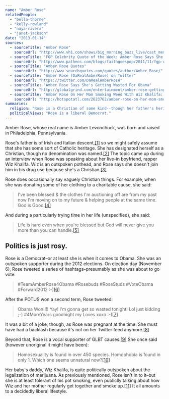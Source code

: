 ```yaml
---
name: "Amber Rose"
relatedPeople:
  - "bella-thorne"
  - "kelly-rowland"
  - "naya-rivera"
  - "janet-jackson"
date: "2013-01-14"
sources:
  - sourceTitle: "Amber Rose"
    sourceUrl: "http://www.vh1.com/shows/big_morning_buzz_live/cast_member.jhtml?personalityId=15414#moreinfo"
  - sourceTitle: "FGP Celebrity Quote of the Week: Amber Rose Says She Doesn't Smoke Pot Because She's A Christian"
    sourceUrl: "http://www.patheos.com/blogs/faithgoespop/2011/11/fgp-celebrity-quote-of-the-week-amber-rose-says-she-doesnt-smoke-pot-because-shes-christian/"
  - sourceTitle: "Amber Rose Quotes"
    sourceUrl: "http://www.searchquotes.com/quotes/author/Amber_Rose/"
  - sourceTitle: "Amber Rose (DaRealAmberRose) on Twitter"
    sourceUrl: "https://twitter.com/DaRealAmberRose"
  - sourceTitle: "Amber Rose Says She's Getting Wasted For Obama"
    sourceUrl: "http://globalgrind.com/entertainment/amber-rose-getting-wasted-obama-instagram-pic-photos"
  - sourceTitle: "Amber Rose On Her Mom Smoking Weed With Wiz Khalifa: 'Wiz Is Like The Son She Never Had.'"
    sourceUrl: "http://hotspotatl.com/2623762/amber-rose-on-her-mom-smoking-weed-with-wiz-khalifa-wiz-is-like-the-son-she-never-had-exclusive/"
summaries:
  religion: "Rose is a Christian of some kind--though her father's heritage is from two of the most Catholic countries in the world."
  politicalViews: "Rose is a liberal Democrat."
---
```


Amber Rose, whose real name is Amber Levonchuck, was born and raised in Philadelphia, Pennsylvania.

Rose's father is of Irish and Italian descent,<a class="source-citation" href="#http%3A%2F%2Fwww.vh1.com%2Fshows%2Fbig_morning_buzz_live%2Fcast_member.jhtml%3FpersonalityId%3D15414%23moreinfo" title="Amber Rose">[1]</a> so we might safely assume that she has some sort of Catholic heritage. She has designated herself as a Christian, though no denomination was named.<a class="source-citation" href="#http%3A%2F%2Fwww.patheos.com%2Fblogs%2Ffaithgoespop%2F2011%2F11%2Ffgp-celebrity-quote-of-the-week-amber-rose-says-she-doesnt-smoke-pot-because-shes-christian%2F" title="FGP Celebrity Quote of the Week: Amber Rose Says She Doesn&apos;t Smoke Pot Because She&apos;s A Christian">[2]</a> The topic came up during an interview when Rose was speaking about her live-in boyfriend, rapper Wiz Khalifa. Wiz is an outspoken pothead, and Rose says she doesn't join him in his drug use because she's a Christian.<a class="source-citation" href="#http%3A%2F%2Fwww.patheos.com%2Fblogs%2Ffaithgoespop%2F2011%2F11%2Ffgp-celebrity-quote-of-the-week-amber-rose-says-she-doesnt-smoke-pot-because-shes-christian%2F" title="FGP Celebrity Quote of the Week: Amber Rose Says She Doesn&apos;t Smoke Pot Because She&apos;s A Christian">[3]</a>

Rose does occasionally say vaguely Christian things. For example, when she was donating some of her clothing to a charitable cause, she said:

>I've been blessed & the clothes I'm auctioning off are from my past now I'm moving on to my future & helping people at the same time. God is Good.<a class="source-citation" href="#http%3A%2F%2Fwww.searchquotes.com%2Fquotes%2Fauthor%2FAmber_Rose%2F" title="Amber Rose Quotes">[4]</a>

And during a particularly trying time in her life (unspecified), she said:

>Life is hard even when you're blessed but God will never give you more than you can handle.<a class="source-citation" href="#http%3A%2F%2Fwww.searchquotes.com%2Fquotes%2Fauthor%2FAmber_Rose%2F" title="Amber Rose Quotes">[5]</a>

## 

## Politics is just rosy.

Rose is a Democrat–or at least she is when it comes to Obama. She was an outspoken supporter during the 2012 elections. On election day (November 6), Rose tweeted a series of hashtags–presumably as she was about to go vote:

>#TeamAmberRose4Obama #Rosebuds #RoseStuds #VoteObama #Forward2012 :-)<a class="source-citation" href="#https%3A%2F%2Ftwitter.com%2FDaRealAmberRose" title="Amber Rose (DaRealAmberRose) on Twitter">[6]</a>

After the POTUS won a second term, Rose tweeted:

>Obama Won!!!! Yay! I'm gonna get so wasted tonight! Lol just kidding ;-) #4MoreYears goodnight my Loves xoxo :-)<a class="source-citation" href="#http%3A%2F%2Fglobalgrind.com%2Fentertainment%2Famber-rose-getting-wasted-obama-instagram-pic-photos" title="Amber Rose Says She&apos;s Getting Wasted For Obama">[7]</a>

It was a bit of a joke, though, as Rose was pregnant at the time. She must have had a backlash because it's not on her Twitter feed anymore.<a class="source-citation" href="#https%3A%2F%2Ftwitter.com%2FDaRealAmberRose" title="Amber Rose (DaRealAmberRose) on Twitter">[8]</a>

Beyond that, Rose is a vocal supporter of GLBT causes.<a class="source-citation" href="#http%3A%2F%2Fwww.vh1.com%2Fshows%2Fbig_morning_buzz_live%2Fcast_member.jhtml%3FpersonalityId%3D15414%23moreinfo" title="Amber Rose">[9]</a> She once said (however unoriginal it might have been):

>Homosexuality is found in over 450 species. Homophobia is found in only 1. Which one seems unnatural now?<a class="source-citation" href="#http%3A%2F%2Fwww.searchquotes.com%2Fquotes%2Fauthor%2FAmber_Rose%2F" title="Amber Rose Quotes">[10]</a>

Her baby's daddy, Wiz Khalifa, is quite politically outspoken about the legalization of marijuana. As previously mentioned, Rose isn't in to it–but she is at least tolerant of his pot smoking, even publiclly talking about how Wiz and her mother regularly get together and smoke up.<a class="source-citation" href="#http%3A%2F%2Fhotspotatl.com%2F2623762%2Famber-rose-on-her-mom-smoking-weed-with-wiz-khalifa-wiz-is-like-the-son-she-never-had-exclusive%2F" title="Amber Rose On Her Mom Smoking Weed With Wiz Khalifa: &apos;Wiz Is Like The Son She Never Had.&apos;">[11]</a> It all amounts to a decidedly liberal lifestyle.